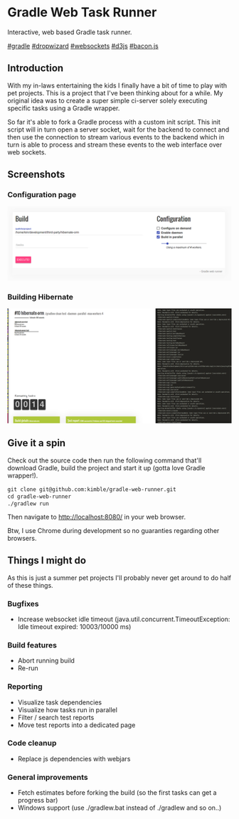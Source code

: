 Gradle Web Task Runner
======================
Interactive, web based Gradle task runner.

[#gradle](http://gradle.org/)
[#dropwizard](http://dropwizard.io/)
[#websockets](https://developer.mozilla.org/en/docs/WebSockets)
[#d3js](http://d3js.org)
[#bacon.js](https://baconjs.github.io/)


Introduction
------------
With my in-laws entertaining the kids I finally have a bit of time to play with pet projects.
This is a project that I've been thinking about for a while. My original idea was to create a super
simple ci-server solely executing specific tasks using a Gradle wrapper.

So far it's able to fork a Gradle process with a custom init script. This init script will in turn
open a server socket, wait for the backend to connect and then use the connection to stream
various events to the backend which in turn is able to process and stream these events to the
web interface over web sockets.


Screenshots
------------------------

### Configuration page
![Configuration page](https://raw.githubusercontent.com/kimble/gradle-web-runner/master/screenshots/configuration-page.png)

### Building Hibernate
![Test report](https://raw.githubusercontent.com/kimble/gradle-web-runner/master/screenshots/v3.png)



Give it a spin
--------------
Check out the source code then run the following command that'll download Gradle, build the project and start it up (gotta love Gradle wrapper!).

    git clone git@github.com:kimble/gradle-web-runner.git
    cd gradle-web-runner
    ./gradlew run

Then navigate to [http://localhost:8080/](http://localhost:8080/]) in your web browser.

Btw, I use Chrome during development so no guaranties regarding other browsers.




Things I might do
-----------------
As this is just a summer pet projects I'll probably never get around to do half of these things.


### Bugfixes

- Increase websocket idle timeout (java.util.concurrent.TimeoutException: Idle timeout expired: 10003/10000 ms)

### Build features

- Abort running build
- Re-run

### Reporting

- Visualize task dependencies
- Visualize how tasks run in parallel
- Filter / search test reports
- Move test reports into a dedicated page

### Code cleanup

- Replace js dependencies with webjars

### General improvements

- Fetch estimates before forking the build (so the first tasks can get a progress bar)
- Windows support (use ./gradlew.bat instead of ./gradlew and so on..)
